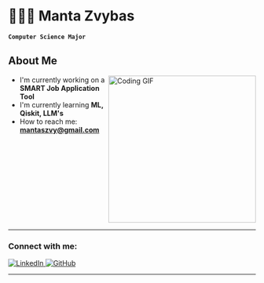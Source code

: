 # 👩🏻‍🚀 Manta Zvybas
**`Computer Science Major`** 

## About Me

<img align="right" src="https://media.giphy.com/media/v1.Y2lkPTc5MGI3NjExZG13em5keHZ2NmN6a2p5ZTNmN3YwdDIzeXR5NmxpaWc4OW1icXRiZyZlcD12MV9naWZzX3NlYXJjaCZjdD1n/WILqTPBI2y7iU/giphy.gif" width="300" alt="Coding GIF">

- I'm currently working on a **SMART Job Application Tool**
- I'm currently learning **ML, Qiskit, LLM's**
- How to reach me: **mantaszvy@gmail.com**

<br clear="right"/>

---

<h3 align="left">Connect with me:</h3>
<a href="https://www.linkedin.com/in/mantas-zvybas-700938254/" target="blank">
  <img src="https://skillicons.dev/icons?i=linkedin" alt="LinkedIn" />
</a>
<a href="https://github.com/MantaZvy" target="blank">
  <img src="https://skillicons.dev/icons?i=github" alt="GitHub" />
</a>

---
